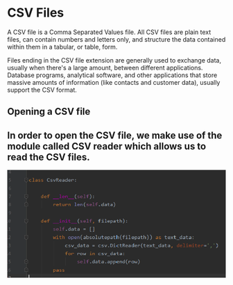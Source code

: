 # CSV Files

A CSV file is a Comma Separated Values file. All CSV files are plain text files, can contain numbers and letters only, and structure the data contained within them in a tabular, or table, form.

Files ending in the CSV file extension are generally used to exchange data, usually when there's a large amount, between different applications. Database programs, analytical software, and other applications that store massive amounts of information (like contacts and customer data), usually support the CSV format.

## Opening a CSV file

## In order to open the CSV file, we make use of the module called CSV reader which allows us to read the CSV files.


<img src="https://github.com/Snehaphilip989/miniproject1/blob/master/Python%20Image/CSVReader.png" />
